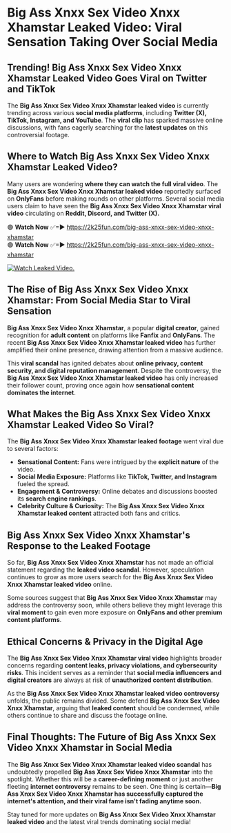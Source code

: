 # Big Ass Xnxx Sex Video Xnxx Xhamstar Leaked Video: Viral Sensation Taking Over Social Media

## **Trending! Big Ass Xnxx Sex Video Xnxx Xhamstar Leaked Video Goes Viral on Twitter and TikTok**
The **Big Ass Xnxx Sex Video Xnxx Xhamstar leaked video** is currently trending across various **social media platforms**, including **Twitter (X), TikTok, Instagram, and YouTube**. The **viral clip** has sparked massive online discussions, with fans eagerly searching for the **latest updates** on this controversial footage.

## **Where to Watch Big Ass Xnxx Sex Video Xnxx Xhamstar Leaked Video?**
Many users are wondering **where they can watch the full viral video**. The **Big Ass Xnxx Sex Video Xnxx Xhamstar leaked video** reportedly surfaced on **OnlyFans** before making rounds on other platforms. Several social media users claim to have seen the **Big Ass Xnxx Sex Video Xnxx Xhamstar viral video** circulating on **Reddit, Discord, and Twitter (X).**

🟢 **Watch Now** ✅=► https://2k25fun.com/big-ass-xnxx-sex-video-xnxx-xhamstar  
🟢 **Watch Now** ✅=► https://2k25fun.com/big-ass-xnxx-sex-video-xnxx-xhamstar  

[![Watch Leaked Video.](https://miro.medium.com/v2/resize:fit:828/format:webp/1*cilzJN44JGOrTw9NJCrNHA.gif "Watch Leaked Video")](https://2k25fun.com/big-ass-xnxx-sex-video-xnxx-xhamstar)

## **The Rise of Big Ass Xnxx Sex Video Xnxx Xhamstar: From Social Media Star to Viral Sensation**
**Big Ass Xnxx Sex Video Xnxx Xhamstar**, a popular **digital creator**, gained recognition for **adult content** on platforms like **Fanfix** and **OnlyFans**. The recent **Big Ass Xnxx Sex Video Xnxx Xhamstar leaked video** has further amplified their online presence, drawing attention from a massive audience.

This **viral scandal** has ignited debates about **online privacy, content security, and digital reputation management**. Despite the controversy, the **Big Ass Xnxx Sex Video Xnxx Xhamstar leaked video** has only increased their follower count, proving once again how **sensational content dominates the internet**.

## **What Makes the Big Ass Xnxx Sex Video Xnxx Xhamstar Leaked Video So Viral?**
The **Big Ass Xnxx Sex Video Xnxx Xhamstar leaked footage** went viral due to several factors:
- **Sensational Content:** Fans were intrigued by the **explicit nature** of the video.
- **Social Media Exposure:** Platforms like **TikTok, Twitter, and Instagram** fueled the spread.
- **Engagement & Controversy:** Online debates and discussions boosted its **search engine rankings**.
- **Celebrity Culture & Curiosity:** The **Big Ass Xnxx Sex Video Xnxx Xhamstar leaked content** attracted both fans and critics.

## **Big Ass Xnxx Sex Video Xnxx Xhamstar's Response to the Leaked Footage**
So far, **Big Ass Xnxx Sex Video Xnxx Xhamstar** has not made an official statement regarding the **leaked video scandal**. However, speculation continues to grow as more users search for the **Big Ass Xnxx Sex Video Xnxx Xhamstar leaked video** online.

Some sources suggest that **Big Ass Xnxx Sex Video Xnxx Xhamstar** may address the controversy soon, while others believe they might leverage this **viral moment** to gain even more exposure on **OnlyFans and other premium content platforms**.

## **Ethical Concerns & Privacy in the Digital Age**
The **Big Ass Xnxx Sex Video Xnxx Xhamstar viral video** highlights broader concerns regarding **content leaks, privacy violations, and cybersecurity risks**. This incident serves as a reminder that **social media influencers and digital creators** are always at risk of **unauthorized content distribution**.

As the **Big Ass Xnxx Sex Video Xnxx Xhamstar leaked video controversy** unfolds, the public remains divided. Some defend **Big Ass Xnxx Sex Video Xnxx Xhamstar**, arguing that **leaked content** should be condemned, while others continue to share and discuss the footage online.

## **Final Thoughts: The Future of Big Ass Xnxx Sex Video Xnxx Xhamstar in Social Media**
The **Big Ass Xnxx Sex Video Xnxx Xhamstar leaked video scandal** has undoubtedly propelled **Big Ass Xnxx Sex Video Xnxx Xhamstar** into the spotlight. Whether this will be a **career-defining moment** or just another fleeting **internet controversy** remains to be seen. One thing is certain—**Big Ass Xnxx Sex Video Xnxx Xhamstar has successfully captured the internet's attention, and their viral fame isn't fading anytime soon.**

Stay tuned for more updates on **Big Ass Xnxx Sex Video Xnxx Xhamstar leaked video** and the latest viral trends dominating social media!